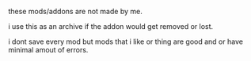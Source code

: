 these mods/addons are not made by me.

i use this as an archive if the addon would get removed or lost.

i dont save every mod but mods that i like or thing are good and or have minimal amout of errors.
